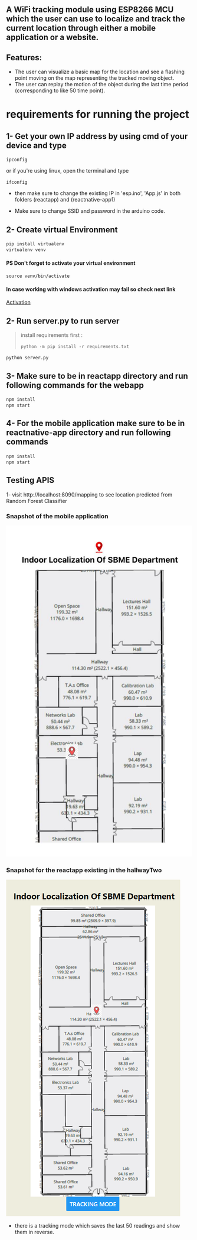 ## A WiFi tracking module using ESP8266 MCU which the user can use to localize and track the current location through either a mobile application or a website.

## Features:
- The user can visualize a basic map for the location and see a flashing point moving on the map
representing the tracked moving object.
- The user can replay the motion of the object during the last time period (corresponding to like
50 time point).

# requirements for running the project

## 1- Get your own IP address by using cmd of your device and type 
```
ipconfig
```
or if you're using linux, open the terminal and type 
``` 
ifconfig 
```

- then make sure to change the existing IP in 'esp.ino', 'App.js' in both folders (reactapp) and (reactnative-app1) 

- Make sure to change SSID and password in the arduino code.

## 2- Create virtual Environment 

```
pip install virtualenv
virtualenv venv 
```

#### PS Don't forget to activate your virtual environment
```
source venv/bin/activate
```

#### In case working with windows activation may fail so check next link

[Activation](https://stackoverflow.com/questions/18713086/virtualenv-wont-activate-on-windows)

## 2- Run server.py to run server 

> install requirements first : 
> ```
> python -m pip install -r requirements.txt
> ```

```
python server.py
```
## 3- Make sure to be in reactapp directory and run following commands for the webapp

```
npm install
npm start
```

## 4- For the mobile application make sure to be in reactnative-app directory and run following commands

```
npm install
npm start
```

## Testing APIS
1- visit http://localhost:8090/mapping to see location predicted from Random Forest Classifier

### Snapshot of the mobile application
![mobile_applaction_map](images/map.jpeg)

### Snapshot for the reactapp existing in the hallwayTwo
![reactapp_map](images/hallway2.png)
* there is a tracking mode which saves the last 50 readings and show them in reverse.